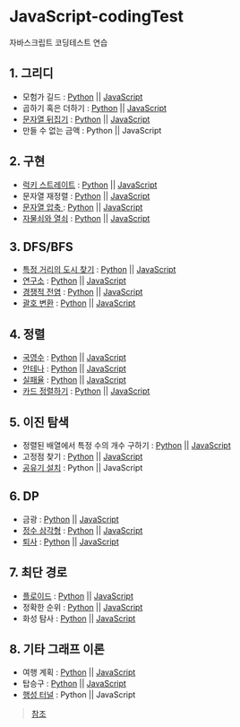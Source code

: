 # JavaScript-codingTest
자바스크립트 코딩테스트 연습

## 1. 그리디
- 모험가 길드 : [Python](https://github.com/jkpark104/js-codingTest/blob/main/1.%20%EA%B7%B8%EB%A6%AC%EB%94%94/%EB%AA%A8%ED%97%98%EA%B0%80%EA%B8%B8%EB%93%9C.py) || [JavaScript](https://github.com/jkpark104/js-codingTest/blob/main/1.%20%EA%B7%B8%EB%A6%AC%EB%94%94/%EB%AA%A8%ED%97%98%EA%B0%80%EA%B8%B8%EB%93%9C.js)
- 곱하기 혹은 더하기 : [Python](https://github.com/jkpark104/js-codingTest/blob/main/1.%20%EA%B7%B8%EB%A6%AC%EB%94%94/%EA%B3%B1%ED%95%98%EA%B8%B0%20%ED%98%B9%EC%9D%80%20%EB%8D%94%ED%95%98%EA%B8%B0.py) || [JavaScript](https://github.com/jkpark104/js-codingTest/blob/main/1.%20%EA%B7%B8%EB%A6%AC%EB%94%94/%EA%B3%B1%ED%95%98%EA%B8%B0%20%ED%98%B9%EC%9D%80%20%EB%8D%94%ED%95%98%EA%B8%B0.js)
- [문자열 뒤집기](https://www.acmicpc.net/problem/1439) : [Python](https://github.com/jkpark104/js-codingTest/blob/main/1.%20%EA%B7%B8%EB%A6%AC%EB%94%94/%EB%AC%B8%EC%9E%90%EC%97%B4_%EB%92%A4%EC%A7%91%EA%B8%B0.py) || [JavaScript](https://github.com/jkpark104/js-codingTest/blob/main/1.%20%EA%B7%B8%EB%A6%AC%EB%94%94/%EB%AC%B8%EC%9E%90%EC%97%B4_%EB%92%A4%EC%A7%91%EA%B8%B0.js)
- 만들 수 없는 금액 : Python || JavaScript


## 2. 구현
- [럭키 스트레이트](https://www.acmicpc.net/problem/18406) : [Python](https://github.com/jkpark104/js-codingTest/blob/main/2.%20%EA%B5%AC%ED%98%84/%EB%9F%AD%ED%82%A4%20%EC%8A%A4%ED%8A%B8%EB%A0%88%EC%9D%B4%ED%8A%B8.py) || [JavaScript](https://github.com/jkpark104/js-codingTest/blob/main/2.%20%EA%B5%AC%ED%98%84/%EB%9F%AD%ED%82%A4%20%EC%8A%A4%ED%8A%B8%EB%A0%88%EC%9D%B4%ED%8A%B8.js)
- 문자열 재정렬 : [Python](https://github.com/jkpark104/js-codingTest/blob/main/2.%20%EA%B5%AC%ED%98%84/%EB%AC%B8%EC%9E%90%EC%97%B4%20%EC%9E%AC%EC%A0%95%EB%A0%AC.py) || [JavaScript](https://github.com/jkpark104/js-codingTest/blob/main/2.%20%EA%B5%AC%ED%98%84/%EB%AC%B8%EC%9E%90%EC%97%B4%20%EC%9E%AC%EC%A0%95%EB%A0%AC.js)
- [문자열 압축 ](https://programmers.co.kr/learn/courses/30/lessons/60057) : [Python](https://github.com/jkpark104/js-codingTest/blob/main/2.%20%EA%B5%AC%ED%98%84/%EB%AC%B8%EC%9E%90%EC%97%B4%20%EC%95%95%EC%B6%95.py) || [JavaScript](https://github.com/jkpark104/js-codingTest/blob/main/2.%20%EA%B5%AC%ED%98%84/%EB%AC%B8%EC%9E%90%EC%97%B4%20%EC%95%95%EC%B6%95.js)
- [자물쇠와 열쇠](https://programmers.co.kr/learn/courses/30/lessons/60059) : [Python]() || [JavaScript]()


## 3. DFS/BFS
- [특정 거리의 도시 찾기](https://www.acmicpc.net/problem/18352) : [Python](https://github.com/jkpark104/js-codingTest/blob/main/3.%20DFSBFS/%ED%8A%B9%EC%A0%95%20%EA%B1%B0%EB%A6%AC%EC%9D%98%20%EB%8F%84%EC%8B%9C%20%EC%B0%BE%EA%B8%B0.py) || [JavaScript](https://github.com/jkpark104/js-codingTest/blob/main/3.%20DFSBFS/%ED%8A%B9%EC%A0%95%20%EA%B1%B0%EB%A6%AC%EC%9D%98%20%EB%8F%84%EC%8B%9C%20%EC%B0%BE%EA%B8%B0.js)
- [연구소](https://www.acmicpc.net/problem/14502) : [Python](https://github.com/jkpark104/js-codingTest/blob/main/3.%20DFSBFS/%EC%97%B0%EA%B5%AC%EC%86%8C.py) || [JavaScript](https://github.com/jkpark104/js-codingTest/blob/main/3.%20DFSBFS/%EC%97%B0%EA%B5%AC%EC%86%8C.js)
- [경쟁적 전염](https://www.acmicpc.net/problem/18405) : [Python](https://github.com/jkpark104/js-codingTest/blob/main/3.%20DFSBFS/%EA%B2%BD%EC%9F%81%EC%A0%81%20%EC%A0%84%EC%97%BC.py) || [JavaScript](https://github.com/jkpark104/js-codingTest/blob/main/3.%20DFSBFS/%EA%B2%BD%EC%9F%81%EC%A0%81%20%EC%A0%84%EC%97%BC.js)
- [괄호 변환](https://programmers.co.kr/learn/courses/30/lessons/60058) : [Python]() || [JavaScript]()


## 4. 정렬
- [국영수](https://www.acmicpc.net/problem/10825) : [Python](https://github.com/jkpark104/js-codingTest/blob/main/4.%20%EC%A0%95%EB%A0%AC/%EA%B5%AD%EC%98%81%EC%88%98.py) || [JavaScript](https://github.com/jkpark104/js-codingTest/blob/main/4.%20%EC%A0%95%EB%A0%AC/%EA%B5%AD%EC%98%81%EC%88%98.js)
- [안테나](https://www.acmicpc.net/problem/18310) : [Python](https://github.com/jkpark104/js-codingTest/blob/main/4.%20%EC%A0%95%EB%A0%AC/%EC%95%88%ED%85%8C%EB%82%98.py) || [JavaScript](https://github.com/jkpark104/js-codingTest/blob/main/4.%20%EC%A0%95%EB%A0%AC/%EC%95%88%ED%85%8C%EB%82%98.js)
- [실패율](https://programmers.co.kr/learn/courses/30/lessons/42889) : [Python](https://github.com/jkpark104/js-codingTest/blob/main/4.%20%EC%A0%95%EB%A0%AC/%EC%8B%A4%ED%8C%A8%EC%9C%A8.py) || [JavaScript](https://github.com/jkpark104/js-codingTest/blob/main/4.%20%EC%A0%95%EB%A0%AC/%EC%8B%A4%ED%8C%A8%EC%9C%A8.js)
- [카드 정렬하기](https://www.acmicpc.net/problem/1715) : [Python]() || [JavaScript]()


## 5. 이진 탐색
- 정렬된 배열에서 특정 수의 개수 구하기 : [Python](https://github.com/jkpark104/js-codingTest/blob/main/5.%20%EC%9D%B4%EC%A7%84%20%ED%83%90%EC%83%89/%EC%A0%95%EB%A0%AC%EB%90%9C%20%EB%B0%B0%EC%97%B4%EC%97%90%EC%84%9C%20%ED%8A%B9%EC%A0%95%20%EC%88%98%EC%9D%98%20%EA%B0%9C%EC%88%98%20%EA%B5%AC%ED%95%98%EA%B8%B0.py) || [JavaScript](https://github.com/jkpark104/js-codingTest/blob/main/5.%20%EC%9D%B4%EC%A7%84%20%ED%83%90%EC%83%89/%EC%A0%95%EB%A0%AC%EB%90%9C%20%EB%B0%B0%EC%97%B4%EC%97%90%EC%84%9C%20%ED%8A%B9%EC%A0%95%20%EC%88%98%EC%9D%98%20%EA%B0%9C%EC%88%98%20%EA%B5%AC%ED%95%98%EA%B8%B0.js)
- 고정점 찾기 : [Python](https://github.com/jkpark104/js-codingTest/blob/main/5.%20%EC%9D%B4%EC%A7%84%20%ED%83%90%EC%83%89/%EA%B3%A0%EC%A0%95%EC%A0%90%20%EC%B0%BE%EA%B8%B0.py) || [JavaScript](https://github.com/jkpark104/js-codingTest/blob/main/5.%20%EC%9D%B4%EC%A7%84%20%ED%83%90%EC%83%89/%EA%B3%A0%EC%A0%95%EC%A0%90%20%EC%B0%BE%EA%B8%B0.js)
- [공유기 설치](https://www.acmicpc.net/problem/2110) : Python || JavaScript


## 6. DP
- 금광 : [Python](https://github.com/jkpark104/js-codingTest/blob/main/6.%20DP/%EA%B8%88%EA%B4%91.py) || [JavaScript](https://github.com/jkpark104/js-codingTest/blob/main/6.%20DP/%EA%B8%88%EA%B4%91.js)
- [정수 삼각형](https://www.acmicpc.net/problem/1932) : [Python](https://github.com/jkpark104/js-codingTest/blob/main/6.%20DP/%EC%A0%95%EC%88%98%20%EC%82%BC%EA%B0%81%ED%98%95.py) || [JavaScript](https://github.com/jkpark104/js-codingTest/blob/main/6.%20DP/%EC%A0%95%EC%88%98%20%EC%82%BC%EA%B0%81%ED%98%95.js)
- [퇴사](https://www.acmicpc.net/problem/14501) : [Python](https://github.com/jkpark104/js-codingTest/blob/main/6.%20DP/%ED%87%B4%EC%82%AC.py) || [JavaScript](https://github.com/jkpark104/js-codingTest/blob/main/6.%20DP/%ED%87%B4%EC%82%AC.js)


## 7. 최단 경로
- [플로이드](https://www.acmicpc.net/problem/11404) : [Python](https://github.com/jkpark104/js-codingTest/blob/main/7.%20%EC%B5%9C%EB%8B%A8%20%EA%B2%BD%EB%A1%9C/%ED%94%8C%EB%A1%9C%EC%9D%B4%EB%93%9C.py) || [JavaScript](https://github.com/jkpark104/js-codingTest/blob/main/7.%20%EC%B5%9C%EB%8B%A8%20%EA%B2%BD%EB%A1%9C/%ED%94%8C%EB%A1%9C%EC%9D%B4%EB%93%9C.js)
- 정확한 순위 : [Python](https://github.com/jkpark104/js-codingTest/blob/main/7.%20%EC%B5%9C%EB%8B%A8%20%EA%B2%BD%EB%A1%9C/%EC%A0%95%ED%99%95%ED%95%9C%20%EC%88%9C%EC%9C%84%20.py) || [JavaScript](https://github.com/jkpark104/js-codingTest/blob/main/7.%20%EC%B5%9C%EB%8B%A8%20%EA%B2%BD%EB%A1%9C/%EC%A0%95%ED%99%95%ED%95%9C%20%EC%88%9C%EC%9C%84%20.js)
- 화성 탐사 : [Python](https://github.com/jkpark104/js-codingTest/blob/main/7.%20%EC%B5%9C%EB%8B%A8%20%EA%B2%BD%EB%A1%9C/%ED%99%94%EC%84%B1%20%ED%83%90%EC%82%AC.py) || [JavaScript](https://github.com/jkpark104/js-codingTest/blob/main/7.%20%EC%B5%9C%EB%8B%A8%20%EA%B2%BD%EB%A1%9C/%ED%99%94%EC%84%B1%20%ED%83%90%EC%82%AC.js)


## 8. 기타 그래프 이론
- 여행 계획 : [Python](https://github.com/jkpark104/js-codingTest/blob/main/8.%20%EA%B8%B0%ED%83%80%20%EA%B7%B8%EB%9E%98%ED%94%84%20%EC%9D%B4%EB%A1%A0/%EC%97%AC%ED%96%89%20%EA%B3%84%ED%9A%8D.py) || [JavaScript](https://github.com/jkpark104/js-codingTest/blob/main/8.%20%EA%B8%B0%ED%83%80%20%EA%B7%B8%EB%9E%98%ED%94%84%20%EC%9D%B4%EB%A1%A0/%EC%97%AC%ED%96%89%20%EA%B3%84%ED%9A%8D.js)
- 탑승구 : [Python](https://github.com/jkpark104/js-codingTest/blob/main/8.%20%EA%B8%B0%ED%83%80%20%EA%B7%B8%EB%9E%98%ED%94%84%20%EC%9D%B4%EB%A1%A0/%ED%83%91%EC%8A%B9%EA%B5%AC.py) || [JavaScript](https://github.com/jkpark104/js-codingTest/blob/main/8.%20%EA%B8%B0%ED%83%80%20%EA%B7%B8%EB%9E%98%ED%94%84%20%EC%9D%B4%EB%A1%A0/%ED%83%91%EC%8A%B9%EA%B5%AC.js)
- [행성 터널](https://www.acmicpc.net/problem/2887) : Python || JavaScript

>[참조](https://github.com/ndb796/python-for-coding-test)